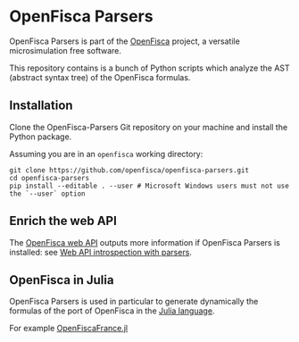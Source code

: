 # OpenFisca Parsers

OpenFisca Parsers is part of the [OpenFisca](http://www.openfisca.fr/) project,
a versatile microsimulation free software.

This repository contains is a bunch of Python scripts which analyze the AST (abstract syntax tree)
of the OpenFisca formulas.

## Installation

Clone the OpenFisca-Parsers Git repository on your machine and install the Python package.

Assuming you are in an `openfisca` working directory:

```
git clone https://github.com/openfisca/openfisca-parsers.git
cd openfisca-parsers
pip install --editable . --user # Microsoft Windows users must not use the `--user` option
```

## Enrich the web API

The [OpenFisca web API](https://github.com/openfisca/openfisca-web-api) outputs more information if OpenFisca Parsers
is installed: see
[Web API introspection with parsers](https://github.com/openfisca/openfisca-web-api#introspection-with-parsers).

## OpenFisca in Julia

OpenFisca Parsers is used in particular to generate dynamically the formulas of the port of OpenFisca
in the [Julia language](http://julialang.org/).

For example [OpenFiscaFrance.jl](https://github.com/openfisca/OpenFiscaFrance.jl)
